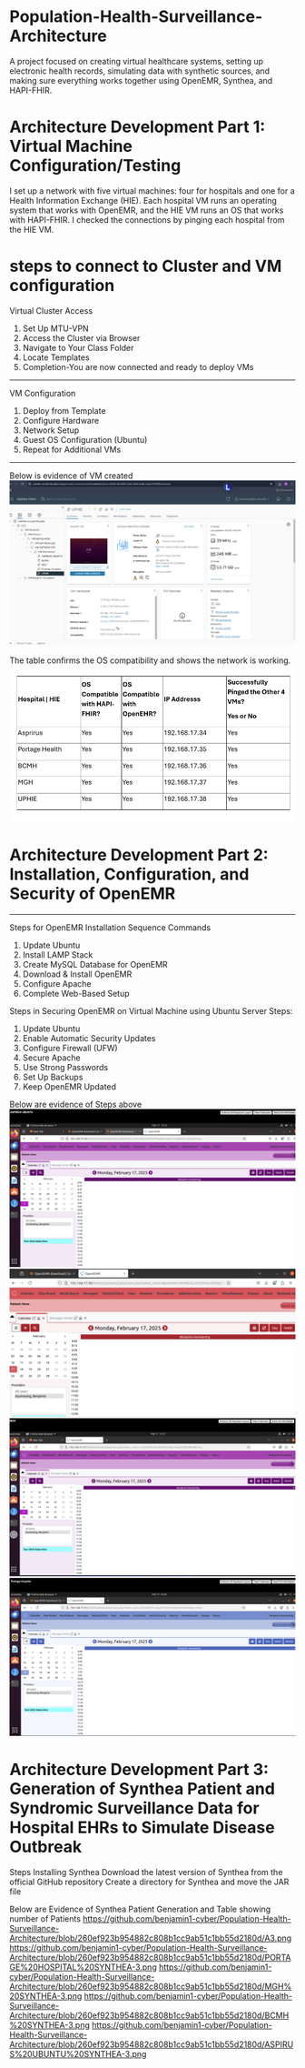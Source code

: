 # Population-Health-Surveillance-Architecture
A project focused on creating virtual healthcare systems, setting up electronic health records, simulating data with synthetic sources, and making sure everything works together using OpenEMR, Synthea, and HAPI-FHIR.
# Architecture Development Part 1: Virtual Machine Configuration/Testing 
I set up a network with five virtual machines: four for hospitals and one for a Health Information Exchange (HIE). Each hospital VM runs an operating system that works with OpenEMR, and the HIE VM runs an OS that works with HAPI-FHIR. I checked the connections by pinging each hospital from the HIE VM.
# steps to connect to Cluster and VM configuration
Virtual Cluster Access
1.	Set Up MTU-VPN
2.	Access the Cluster via Browser
3.	Navigate to Your Class Folder
4.	Locate Templates
5.	Completion-You are now connected and ready to deploy VMs
________________________________________
VM Configuration
1.	Deploy from Template
2.	Configure Hardware
3.	Network Setup
4.	Guest OS Configuration (Ubuntu)
5.	Repeat for Additional VMs
________________________________________
Below is evidence of VM created
![](https://github.com/benjamin1-cyber/Population-Health-Surveillance-Architecture/blob/cbeb0e94cb21b0a5cf18eeb4ed38acf1aadd7f9f/A2.png)

The table confirms the OS compatibility and shows the network is working.
![](https://github.com/benjamin1-cyber/Population-Health-Surveillance-Architecture/blob/e034b8018517ac182bec7493cafbd243dab48191/A1.png)

# Architecture Development Part 2: Installation, Configuration, and Security of OpenEMR
________________________________________
Steps for OpenEMR Installation Sequence Commands
1.	Update Ubuntu
2.	Install LAMP Stack
3.	Create MySQL Database for OpenEMR
4.	Download & Install OpenEMR
5.	Configure Apache
6.	Complete Web-Based Setup

 Steps in Securing OpenEMR on Virtual Machine using Ubuntu Server
Steps:
1.	Update Ubuntu
2.	Enable Automatic Security Updates
3.	Configure Firewall (UFW)
4.	Secure Apache
5.	Use Strong Passwords
6.	Set Up Backups
7.	Keep OpenEMR Updated

Below are evidence of Steps above
![](https://github.com/benjamin1-cyber/Population-Health-Surveillance-Architecture/blob/86d1541665a73012fea25060042d2e75661104bc/Aspirus%20Ubuntu.png)
![](https://github.com/benjamin1-cyber/Population-Health-Surveillance-Architecture/blob/1b8a10306894dd12b269882a4e0449df4da86361/BCMH.png)
![](https://github.com/benjamin1-cyber/Population-Health-Surveillance-Architecture/blob/b03da736e6a04cf3e992ae0117cfa70644abdf45/MGH.png)
![](https://github.com/benjamin1-cyber/Population-Health-Surveillance-Architecture/blob/b03da736e6a04cf3e992ae0117cfa70644abdf45/Portage%20Hospital.png)

# Architecture Development Part 3: Generation of Synthea Patient and Syndromic Surveillance Data for Hospital EHRs to Simulate Disease Outbreak
Steps
Installing Synthea 
Download the latest version of Synthea from the official GitHub repository
Create a directory for Synthea and move the JAR file

Below are Evidence of Synthea Patient Generation and Table showing number of Patients
https://github.com/benjamin1-cyber/Population-Health-Surveillance-Architecture/blob/260ef923b954882c808b1cc9ab51c1bb55d2180d/A3.png
https://github.com/benjamin1-cyber/Population-Health-Surveillance-Architecture/blob/260ef923b954882c808b1cc9ab51c1bb55d2180d/PORTAGE%20HOSPITAL%20SYNTHEA-3.png
https://github.com/benjamin1-cyber/Population-Health-Surveillance-Architecture/blob/260ef923b954882c808b1cc9ab51c1bb55d2180d/MGH%20SYNTHEA-3.png
https://github.com/benjamin1-cyber/Population-Health-Surveillance-Architecture/blob/260ef923b954882c808b1cc9ab51c1bb55d2180d/BCMH%20SYNTHEA-3.png
https://github.com/benjamin1-cyber/Population-Health-Surveillance-Architecture/blob/260ef923b954882c808b1cc9ab51c1bb55d2180d/ASPIRUS%20UBUNTU%20SYNTHEA-3.png

   

